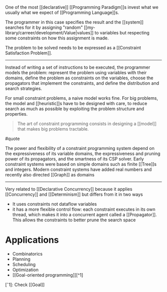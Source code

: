 One of the most [[declarative]] [[Programming Paradigm]]s invest what we usually what we expect of [[Programming Language]]s.

The programmer in this case specifies the result and the [[system]] searches for it by assigning "random" [[my-library/carreer/development/Value|values]] to variables but respecting some constraints on how this assignment is made.

The problem to be solved needs to be expressed as a [[Constraint Satisfaction Problem]].

---

Instead of writing a set of instructions to be executed, the programmer models the problem: represent the problem using variables with their domains, define the problem as constraints on the variables, choose the propagators that implement the constraints, and define the distribution and search strategies.

For small constraint problems, a naive model works fine. For big problems, the model and [[heuristic]]s have to be designed with care, to reduce search as much as possible by exploiting the problem structure and properties.

> The art of constraint programming consists in designing a [[model]] that makes big problems tractable.

#quote

The power and flexibility of a constraint programming system depend on the expressiveness of its variable domains, the expressiveness and pruning power of its propagators, and the smartness of its CSP solver. Early constraint systems were based on simple domains such as finite [[Tree]]s and integers. Modern constraint systems have added real numbers and recently also directed [[Graph]] as domains

---

Very related to [[Declarative Concurrency]] because it applies [[Concurrency]] and [[Determinism]] but differs from it in two ways

- It uses constraints not dataflow variables
- it has a more flexible control flow: each constraint executes in its own thread, which makes it into a concurrent agent called a [[Propagator]]. This allows the constraints to better prune the search space

# Applications

- Combinatorics
- Planning
- Scheduling
- Optimization
- [[Goal-oriented programming]][^1]

[ˆ1]: Check [[Goal]]
